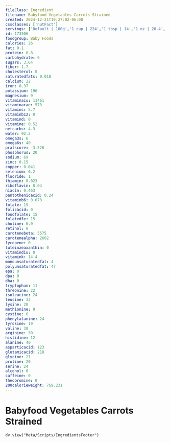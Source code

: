 ```yaml
---
fileClass: Ingredient
filename: Babyfood Vegetables Carrots Strained
created: 2024-12-21T19:27:02-06:00
cssclasses: ['nutFact']
servings: ['Default | 100g','1 cup | 224','1 tbsp | 14','1 oz | 28.4','1 jar | 113','1 jar beech-nut baby's first (2.5 oz) | 71','1 jar beech-nut stage i (4 oz) | 113','1 jar gerber first foods (2.5 oz) | 71','1 jar earth's best (4.5 oz) | 128','1 jar gerber second food (4 oz) | 113']
id: 173506
foodgroup: Baby Foods
calories: 26
fat: 0.1
protein: 0.8
carbohydrate: 6
sugars: 3.64
fiber: 1.7
cholesterol: 0
saturatedfats: 0.018
calcium: 22
iron: 0.37
potassium: 196
magnesium: 9
vitaminaiu: 11461
vitaminarae: 573
vitaminc: 5.7
vitaminb12: 0
vitamind: 0
vitamine: 0.52
netcarbs: 4.3
water: 92.3
omega3s: 6
omega6s: 40
pralscore: -3.526
phosphorus: 20
sodium: 69
zinc: 0.15
copper: 0.041
selenium: 0.2
fluoride: 1
thiamin: 0.023
riboflavin: 0.04
niacin: 0.463
pantothenicacid: 0.24
vitaminb6: 0.073
folate: 15
folicacid: 0
foodfolate: 15
folatedfe: 15
choline: 6.9
retinol: 0
carotenebeta: 5575
carotenealpha: 2602
lycopene: 0
luteinzeaxanthin: 0
vitamindiu: 0
vitamink: 14.4
monounsaturatedfat: 4
polyunsaturatedfat: 47
epa: 0
dpa: 0
dha: 0
tryptophan: 11
threonine: 22
isoleucine: 24
leucine: 32
lysine: 20
methionine: 9
cystine: 6
phenylalanine: 24
tyrosine: 19
valine: 30
arginine: 50
histidine: 12
alanine: 40
asparticacid: 123
glutamicacid: 218
glycine: 21
proline: 20
serine: 24
alcohol: 0
caffeine: 0
theobromine: 0
200calorieweight: 769.231
---
```


# Babyfood Vegetables Carrots Strained

```dataviewjs
dv.view("Meta/Scripts/IngredientsFooter")
```